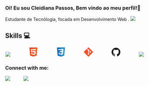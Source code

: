 ### Oi! Eu sou Cleidiana Passos, Bem vindo ao meu perfil!👋

<!--
**Cleidianaa/Cleidianaa** is a ✨ _special_ ✨ repository because its `README.md` (this file) appears on your GitHub profile.

Here are some ideas to get you started:

- 🔭 I’m currently working on ...
- 🌱 I’m currently learning ...
- 👯 I’m looking to collaborate on ...
- 🤔 I’m looking for help with ...
- 💬 Ask me about ...
- 📫 How to reach me: ...
- 😄 Pronouns: ...
- ⚡ Fun fact: ...
-->
Estudante de Tecnólogia, focada em Desenvolvimento Web . <img height="15" src="https://www.stepmap.de/img/flags/pt.svg">

 ## Skills :computer:
<p align="center">
 
 <img height="30" src="https://seeklogo.com/images/V/visual-studio-code-logo-284BC24C39-seeklogo.com.png">
 &nbsp;&nbsp;&nbsp;&nbsp;&nbsp;&nbsp;&nbsp;&nbsp;&nbsp;&nbsp;&nbsp;&nbsp;&nbsp;
 <img height="30" src="https://raw.githubusercontent.com/devicons/devicon/master/icons/html5/html5-original.svg">  &nbsp;&nbsp;&nbsp;&nbsp;&nbsp;&nbsp;&nbsp;&nbsp;&nbsp;&nbsp;&nbsp;&nbsp;&nbsp;
 <img height="30" src="https://raw.githubusercontent.com/devicons/devicon/master/icons/css3/css3-original.svg">
 &nbsp;&nbsp;&nbsp;&nbsp;&nbsp;&nbsp;&nbsp;&nbsp;&nbsp;&nbsp;&nbsp;&nbsp;&nbsp;
 <img height="30" src="https://raw.githubusercontent.com/devicons/devicon/master/icons/git/git-original.svg">
 &nbsp;&nbsp;&nbsp;&nbsp;&nbsp;&nbsp;&nbsp;&nbsp;&nbsp;&nbsp;&nbsp;&nbsp;&nbsp;
 <img height="30" src="https://raw.githubusercontent.com/devicons/devicon/master/icons/github/github-original.svg">  &nbsp;&nbsp;&nbsp;&nbsp;&nbsp;&nbsp;&nbsp;&nbsp;&nbsp;&nbsp;&nbsp;&nbsp;&nbsp;
 <img height="30" src="https://cdn.jsdelivr.net/gh/devicons/devicon/icons/python/python-original.svg">  &nbsp;&nbsp;&nbsp;&nbsp;&nbsp;&nbsp;&nbsp;&nbsp;&nbsp;&nbsp;&nbsp;&nbsp;&nbsp;
 
  
    
    




### Connect with me:
<p align="center">
 
 <a href="https://www.instagram.com/cleidpassos/" target="_blank"><img src="https://img.shields.io/badge/-Instagram-%23E4405F?style=for-the-badge&logo=instagram&logoColor=white" target="_blank"></a>
     &nbsp;&nbsp;&nbsp;&nbsp;&nbsp;&nbsp;&nbsp;&nbsp;&nbsp;
<a href="https://www.linkedin.com/in/cleidiana-passos" height="10" target="_blank"><img src="https://img.shields.io/badge/-LinkedIn-%230077B5?style=for-the-badge&logo=linkedin&logoColor=white" target="_blank"></a> 
     &nbsp;&nbsp;&nbsp;&nbsp;&nbsp;&nbsp;&nbsp;&nbsp;&nbsp;




  


